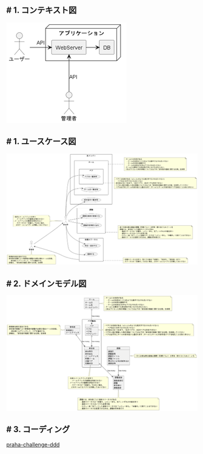 ## # 1. コンテキスト図
<img src='./コンテキスト図/context.png'>

## # 1. ユースケース図
<img src='./ユースケース図/usecase.png'>

## # 2. ドメインモデル図
<img src='./ドメインモデル図/domain.png'>

## # 3. コーディング
[praha-challenge-ddd](https://github.com/YamazakiYusuke/praha-challenge-ddd)